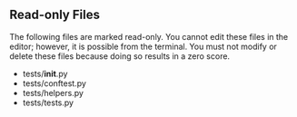 ## Read-only Files
The following files are marked read-only. You cannot edit these files
in the editor; however, it is possible from the terminal. You must not
modify or delete these files because doing so results in a zero score.

* tests/__init__.py
* tests/conftest.py
* tests/helpers.py
* tests/tests.py